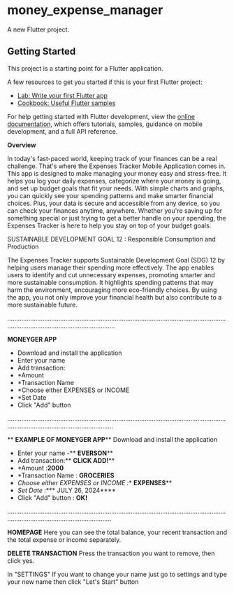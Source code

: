 # money_expense_manager

A new Flutter project.

## Getting Started

This project is a starting point for a Flutter application.

A few resources to get you started if this is your first Flutter project:

- [Lab: Write your first Flutter app](https://docs.flutter.dev/get-started/codelab)
- [Cookbook: Useful Flutter samples](https://docs.flutter.dev/cookbook)

For help getting started with Flutter development, view the
[online documentation](https://docs.flutter.dev/), which offers tutorials,
samples, guidance on mobile development, and a full API reference.

**Overview**

In today's fast-paced world, keeping track of your finances can be a real challenge. That's
where the Expenses Tracker Mobile Application comes in. This app is designed to make managing 
your money easy and stress-free. It helps you log your daily expenses, categorize where your 
money is going, and set up budget goals that fit your needs. With simple charts and graphs, you 
can quickly see your spending patterns and make smarter financial choices. Plus, your data is 
secure and accessible from any device, so you can check your finances anytime, anywhere. 
Whether you're saving up for something special or just trying to get a better handle on your 
spending, the Expenses Tracker is here to help you stay on top of your budget goals.

SUSTAINABLE DEVELOPMENT GOAL 12 : Responsible Consumption and Production

The Expenses Tracker supports Sustainable Development Goal (SDG) 12 by helping users manage their 
spending more effectively. The app enables users to identify and cut unnecessary expenses, promoting 
smarter and more sustainable consumption. It highlights spending patterns that may harm the environment, 
encouraging more eco-friendly choices. By using the app, you not only improve your financial health but 
also contribute to a more sustainable future.

.........................................................................................................................................................................................

**MONEYGER APP**
-  Download and install the application
-  Enter your name
-  Add transaction:
- *Amount
- *Transaction Name
- *Choose either EXPENSES or INCOME
- *Set Date
- Click "Add" button

........................................................................................................................................................................................

** **EXAMPLE OF MONEYGER APP****
 Download and install the application
-  Enter your name -** **EVERSON****
-  Add transaction:** **CLICK ADD!****
- *Amount :**2000**
- *Transaction Name : **GROCERIES**
- *Choose either EXPENSES or INCOME :** **EXPENSES****
- *Set Date :**** JULY 26, 2024****
- Click "Add" button : **OK!**

  
.......................................................................................................................................................................................


**HOMEPAGE**
Here you can see the total balance, your recent transaction and the total expense or income separately.

**DELETE TRANSACTION**
Press the transaction you want to remove, then click yes.

In "SETTINGS"
If you want to change your name just go to settings and type your new name then click "Let's Start" button

